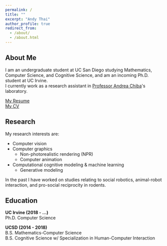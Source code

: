 ```yaml
---
permalink: /
title: ""
excerpt: "Andy Thai"
author_profile: true
redirect_from: 
  - /about/
  - /about.html
---
```

About Me
------
I am an undergraduate student at UC San Diego studying Mathematics, Computer Science, and Cognitive Science, and am an incoming Ph.D. student at UC Irvine.  
I currently work as a research assistant in <span style="color:blue"><a href='https://medschool.ucsd.edu/education/neurograd/faculty/Pages/andrea-chiba.aspx'>Professor Andrea Chiba</a></span>'s laboratory.  
  
<span style="color:blue"><a href='http://www.andythai.xyz/files/resume.pdf' target='_blank'>My Resume</a></span>  
<span style="color:blue"><a href='http://www.andythai.xyz/files/cv.pdf' target='_blank'>My CV</a></span>  
  
Research
------
My research interests are:  
* Computer vision
* Computer graphics
  * Non-photorealistic rendering (NPR)  
  * Computer animation  
* Computational cognitive modeling & machine learning  
  * Generative modeling  
  
In the past I have worked on studies relating to social robotics, animal-robot interaction, and pro-social reciprocity in rodents.
    
Education
------  
<b>UC Irvine (2018 - ...)</b>  
Ph.D. Computer Science  

<b>UCSD (2014 - 2018)</b>  
B.S. Mathematics-Computer Science  
B.S. Cognitive Science w/ Specialization in Human-Computer Interaction  
